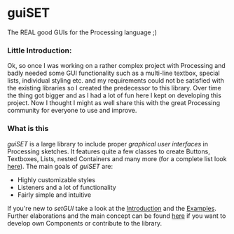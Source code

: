 # guiSET
The REAL good GUIs for the Processing language ;)

### Little Introduction:

Ok, so once I was working on a rather complex project with Processing and badly needed some GUI functionality such as a multi-line textbox, special lists, individual styling etc. and my requirements could not be satisfied with the existing libraries so I created the predecessor to this library. Over time the thing got bigger and as I had a lot of fun here I kept on developing this project. Now I thought I might as well share this with the great Processing community for everyone to use and improve. 


### What is this

_guiSET_ is a large library to include proper _graphical user interfaces_ in Processing sketches. It features quite a few classes to create Buttons, Textboxes, Lists, nested Containers and many more (for a complete list look [here](../../wiki/List-of-available-Components)).
The main goals of _guiSET_ are:
- Highly customizable styles
- Listeners and a lot of functionality
- Fairly simple and intuitive



If you're new to _setGUI_ take a look at the [Introduction](../../wiki/Introduction-for-beginners) and the [Examples](../../wiki/Examples). 
Further elaborations and the main concept can be found [here](../../wiki/The-deep-shit) if you want to develop own Components or contribute to the library. 
